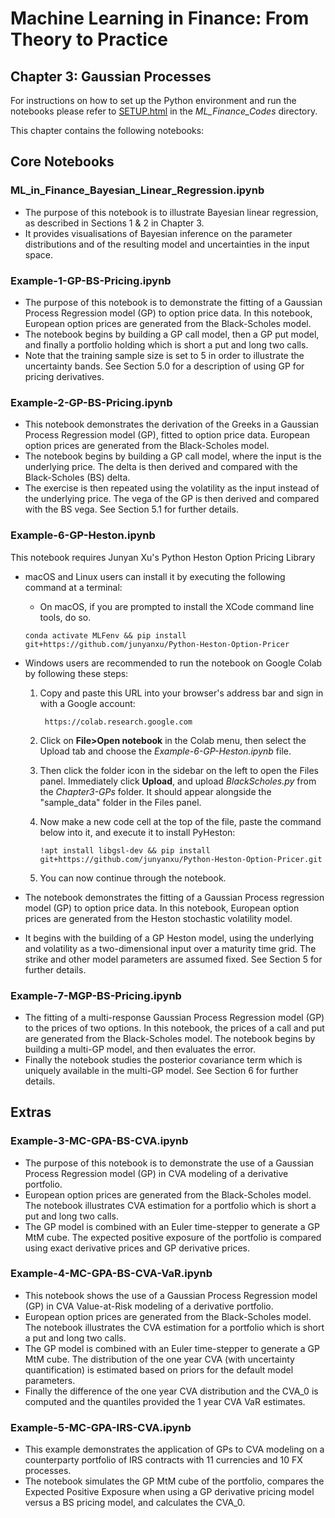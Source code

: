# Machine Learning in Finance: From Theory to Practice

## Chapter 3: Gaussian Processes

For instructions on how to set up the Python environment and run the notebooks please refer to [SETUP.html](../SETUP.html) in the *ML_Finance_Codes* directory.

This chapter contains the following notebooks:

## Core Notebooks

### ML_in_Finance_Bayesian_Linear_Regression.ipynb
* The purpose of this notebook is to illustrate Bayesian linear regression, as described in Sections 1 & 2 in Chapter 3.
* It provides visualisations of Bayesian inference on the parameter distributions and of the resulting model and uncertainties in the input space. 

### Example-1-GP-BS-Pricing.ipynb
* The purpose of this notebook is to demonstrate the fitting of a Gaussian Process Regression model (GP) to option price data. In this notebook, European option prices are generated from the Black-Scholes model. 
* The notebook begins by building a GP call model, then a GP put model, and finally a portfolio holding which is short a put and long two calls.
* Note that the training sample size is set to 5 in order to illustrate the uncertainty bands. See Section 5.0 for a description of using GP for pricing derivatives. 

### Example-2-GP-BS-Pricing.ipynb
* This notebook demonstrates the derivation of the Greeks in a Gaussian Process Regression model (GP), fitted to option price data. European option prices are generated from the Black-Scholes model.
* The notebook begins by building a GP call model, where the input is the underlying price. The delta is then derived and compared with the Black-Scholes (BS) delta.
* The exercise is then repeated using the volatility as the input instead of the underlying price. The vega of the GP is then derived and compared with the BS vega. See Section 5.1 for further details.

### Example-6-GP-Heston.ipynb

This notebook requires Junyan Xu's Python Heston Option Pricing Library

* macOS and Linux users can install it by executing the following command at a terminal:
    * On macOS, if you are prompted to install the XCode command line tools, do so.

    `conda activate MLFenv && pip install git+https://github.com/junyanxu/Python-Heston-Option-Pricer`

* Windows users are recommended to run the notebook on Google Colab by following these steps:

    1. Copy and paste this URL into your browser's address bar and sign in with a Google account:

            https://colab.research.google.com

    2. Click on **File>Open notebook** in the Colab menu, then select the Upload tab and choose the *Example-6-GP-Heston.ipynb* file. 
    
    3. Then click the folder icon in the sidebar on the left to open the Files panel. Immediately click **Upload**, and upload *BlackScholes.py* from the *Chapter3-GPs* folder. It should appear alongside the "sample_data" folder in the Files panel.
    
    4. Now make a new code cell at the top of the file, paste the command below into it, and execute it to install PyHeston:

        `!apt install libgsl-dev && pip install git+https://github.com/junyanxu/Python-Heston-Option-Pricer.git`
        
    5. You can now continue through the notebook.

* The notebook demonstrates the fitting of a Gaussian Process regression model (GP) to option price data. In this notebook, European option prices are generated from the Heston stochastic volatility model.
* It begins with the building of a GP Heston model, using the underlying and volatility as a two-dimensional input over a maturity time grid. The strike and other model parameters are assumed fixed. See Section 5 for further details.

### Example-7-MGP-BS-Pricing.ipynb
* The fitting of a multi-response Gaussian Process Regression model (GP) to the prices of two options. In this notebook, the prices of a call and put are generated from the Black-Scholes model.  The notebook begins by building a multi-GP model, and then evaluates the error.
* Finally the notebook studies the posterior covariance term which is uniquely available in the multi-GP model. See Section 6 for further details. 

## Extras

### Example-3-MC-GPA-BS-CVA.ipynb
* The purpose of this notebook is to demonstrate the use of a Gaussian Process Regression model (GP) in CVA modeling of a derivative portfolio.
* European option prices are generated from the Black-Scholes model. The notebook illustrates CVA estimation for a portfolio which is short a put and long two calls.
* The GP model is combined with an Euler time-stepper to generate a GP MtM cube. The expected positive exposure of the portfolio is compared using exact derivative prices and GP derivative prices.

### Example-4-MC-GPA-BS-CVA-VaR.ipynb
* This notebook shows the use of a Gaussian Process Regression model (GP) in CVA Value-at-Risk modeling of a derivative portfolio.
* European option prices are generated from the Black-Scholes model. The notebook illustrates the CVA estimation for a portfolio which is short a put and long two calls.
* The GP model is combined with an Euler time-stepper to generate a GP MtM cube. The distribution of the one year CVA (with uncertainty quantification) is estimated based on priors for the default model parameters. 
* Finally the difference of the one year CVA distribution and the CVA_0 is computed and the quantiles provided the 1 year CVA VaR estimates.

### Example-5-MC-GPA-IRS-CVA.ipynb
* This example demonstrates the application of GPs to CVA modeling on a counterparty portfolio of IRS contracts with 11 currencies and 10 FX processes.
* The notebook simulates the GP MtM cube of the portfolio, compares the Expected Positive Exposure when using a GP derivative pricing model versus a BS pricing model, and calculates the CVA_0.
